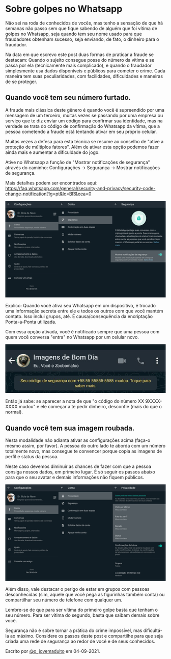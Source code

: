 # Sobre golpes no Whatsapp
Não sei na roda de conhecidos de vocês, mas tenho a sensação de que há semanas não passo sem que fique sabendo de alguém que foi vítima de golpes no Whatsapp, seja quando tem seu nome usado para que fraudadores obtenham sucesso, seja enviando, de fato, o dinheiro para o fraudador.

Na data em que escrevo este post duas formas de praticar a fraude se destacam: Quando o sujeito consegue posse do número da vítima e se passa por ela (tecnicamente mais complicado), e quando o fraudador simplesmente usa dados disponíveis e públicos para cometer o crime. Cada maneira tem suas peculiaridades, com facilidades, dificuldades e maneiras de se proteger.

## Quando você tem seu número furtado.

A fraude mais clássica deste gênero é quando você é supreendido por uma mensagem de um terceiro, muitas vezes se passando por uma empresa ou serviço que te diz enviar um código para confirmar sua identidade, mas na verdade se trata do código de confirmação do Whatsapp da vítima, que a pessoa cometendo a fraude está tentando ativar em seu próprio celular.

Muitas vezes a defesa para esta técnica se resume ao conselho de "ative a proteção de múltiplos fatores". Além de ativar esta opção podemos fazer ainda mais e aumentar a dificuldade do jogo.

Ative no Whatsapp a função de "Mostrar notificações de segurança" através do caminho: Configurações $\rightarrow$ Segurança $\rightarrow$ Mostrar notificações de segurança.

Mais detalhes podem ser encontrados aqui: https://faq.whatsapp.com/general/security-and-privacy/security-code-change-notification?lg=pt&lc=BR&eea=0

![Como ativar as noticações de segurança no Whatsapp. Entre nas Configurações do Aplicativo, escolha a opção Conta, em seguida Segurança e finalmente ative a opção Mostrar notificações de segurança.](whatsapp-1.png)

Explico:
Quando você ativa seu Whatsapp em um dispositivo, é trocado uma informação secreta entre ele e todos os outros com que você mantém contato. Isso inclui grupos, até. É causa/consequência da encriptação Ponta-a-Ponta utilizada.

Com essa opção ativada, você é notificado sempre que uma pessoa com quem você conversa "entra" no Whatsapp por um celular novo. 

![Imagem de um contato que teve o código de segurança alterado. A mensagem diz: "Seu código de segurança com +55 55 55555-5555 mudou. Toque para saber mais."](whatsapp-3.png)

Então já sabe: se aparecer a nota de que "o código do número XX 9XXXX-XXXX mudou" e ele começar a te pedir dinheiro, desconfie (mais do que o normal).

## Quando você tem sua imagem roubada.
Nesta modalidade não adianta ativar as configurações acima (faça-o mesmo assim, por favor). A pessoa do outro lado te aborda com um número totalmente novo, mas consegue te convencer porque copia as imagens de perfil e status da pessoa.

Neste caso devemos diminuir as chances de fazer com que a pessoa consiga nossos dados, em primeiro lugar. É só seguir os passos abaixo para que o seu avatar e demais informações não fiquem públicos.

![Como ativar as noticações de segurança no Whatsapp. Entre nas Configurações do Aplicativo, escolha a opção Conta, em seguida Privacidade e restrinja as opções de "Visto por último", "Foto do perfil", "Recado" e "Status".](whastapp-2.png)

Além disso, vale destacar o perigo de estar em grupos com pessoas desconhecidas (sim, aquele que você pega as figurinhas também conta) ou compartilhar seu número de telefone com qualquer um.

Lembre-se de que para ser vítima do primeiro golpe basta que tenham o seu número. Para ser vítima do segundo, basta que saibam demais sobre você.

Segurança não é sobre tornar a prática do crime impossível, mas dificultá-la ao máximo. Considere os passos deste post e compartilhe para que seja criada uma rede de segurança ao redor de você e de seus conhecidos.


Escrito por [@o_jovemadulto](www.twitter.com/o_jovemadulto) em 04-09-2021.
